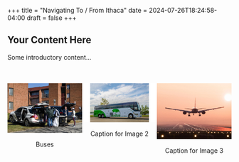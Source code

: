 +++
title = "Navigating To / From Ithaca"
date = 2024-07-26T18:24:58-04:00
draft = false
+++

## Your Content Here

Some introductory content...

<!-- Images Section -->
<div style="display: flex; justify-content: space-around; margin-top: 50px;">

  <div style="text-align: center;">
    <a href="/college_move_in">
      <img src="/images/movein.jpeg" alt="Image 1" style="width: 300px; height: auto;">
    </a>
    <p>Buses</p>
  </div>

  <div style="text-align: center;">
    <a href="/buses_to_from">
      <img src="/images/ourbus.jpg" alt="Image 2" style="width: 300px; height: auto;">
    </a>
    <p>Caption for Image 2</p>
  </div>

  <div style="text-align: center;">
    <a href="/flying_to_from">
      <img src="/images/airplane.jpeg" alt="Image 3" style="width: 300px; height: auto;">
    </a>
    <p>Caption for Image 3</p>
  </div>

</div>


